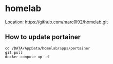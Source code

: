 # homelab

Location: https://github.com/marc0l92/homelab.git

## How to update portainer

```
cd /DATA/AppData/homelab/apps/portainer
git pull
docker compose up -d
```